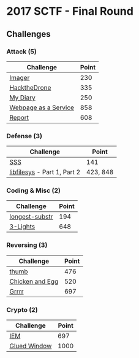 # 2017 SCTF - Final Round

## Challenges

### Attack (5)
| Challenge | Point |
|------|------|
| [Imager](./attack/Imager) | 230 |
| [HacktheDrone](./attack/HacktheDrone) | 335 |
| [My Diary](./attack/My_Diary) | 250 |
| [Webpage as a Service](./attack/Webpage_as_a_service) | 858 |
| [Report](./attack/Report) | 608 |



### Defense (3)
| Challenge | Point |
|------|------|
| [SSS](./defense/SSS) | 141 |
| [libfilesys](./defense/libfilesys) - Part 1, Part 2 | 423, 848 |



### Coding & Misc (2)

| Challenge | Point |
|------|------|
| [longest-substr](./coding/longest-substr) | 194 |
| [3-Lights](./coding/3-Lights) | 648 |



### Reversing (3)

| Challenge | Point |
|------|------|
| [thumb](./reversing/thumb) | 476 |
| [Chicken and Egg](./reversing/Chicken_and_Egg) | 520 |
| [Grrrr](./reversing/grrrr) | 697 |



### Crypto (2)

| Challenge | Point |
|------|------|
| [IEM](./crypto/IEM) | 697 |
| [Glued Window](./crypto/GluedWindow) | 1000 |

